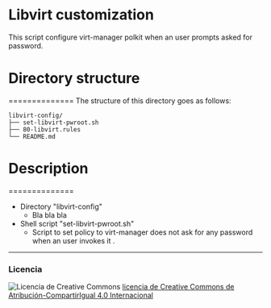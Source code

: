 # Libvirt customization
This script configure virt-manager polkit when an user prompts asked for password.
# Directory structure
==============
The structure of this directory goes as follows:
```
libvirt-config/
├── set-libvirt-pwroot.sh 
├── 80-libvirt.rules
└── README.md 
```

# Description
==============
- Directory "libvirt-config"
  * Bla bla bla
- Shell script "set-libvirt-pwroot.sh"
  * Script to set policy to virt-manager does not ask for any password when an user invokes it . 
<!--
<a href="http://www.youtube.com/watch?feature=player_embedded&v=YOUTUBE_VIDEO_ID_HERE" target="_blank">
  <img src="http://img.youtube.com/vi/YOUTUBE_VIDEO_ID_HERE/0.jpg" alt="IMAGE ALT TEXT HERE" width="240" height="180" border="10" />
</a>
-->

 ---
 ### Licencia
 ![Licencia de Creative Commons](https://i.creativecommons.org/l/by-sa/4.0/88x31.png)
 [licencia de Creative Commons de Atribución-CompartirIgual 4.0 Internacional](http://creativecommons.org/licenses/by-sa/4.0/)
